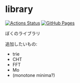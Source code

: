 # library

[![Actions Status](https://github.com/Series-205/library/workflows/verify/badge.svg)](https://github.com/Series-205/library/actions)
[![GitHub Pages](https://img.shields.io/static/v1?label=GitHub+Pages&message=+&color=brightgreen&logo=github)](https://Series-205.github.io/library/)

ぼくのライブラリ

追加したいもの:
- trie
- CHT
- FFT
- Mo
- (monotone minima?)